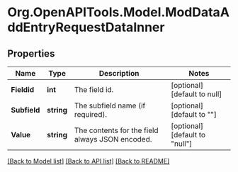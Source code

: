# Org.OpenAPITools.Model.ModDataAddEntryRequestDataInner

## Properties

Name | Type | Description | Notes
------------ | ------------- | ------------- | -------------
**Fieldid** | **int** | The field id. | [optional] [default to null]
**Subfield** | **string** | The subfield name (if required). | [optional] [default to ""]
**Value** | **string** | The contents for the field always JSON encoded. | [optional] [default to "null"]

[[Back to Model list]](../README.md#documentation-for-models) [[Back to API list]](../README.md#documentation-for-api-endpoints) [[Back to README]](../README.md)

